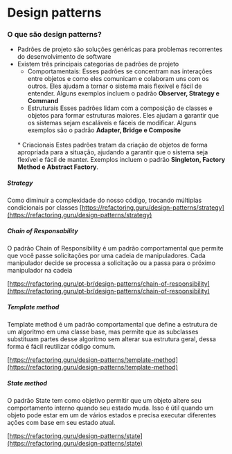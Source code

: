 # Design patterns

### O que são design patterns?
* Padrões de projeto são soluções genéricas para problemas recorrentes do desenvolvimento de software
* Existem três principais categorias de padrões de projeto
    * Comportamentais:
    Esses padrões se concentram nas interações entre objetos e como eles comunicam e colaboram uns com os outros. Eles ajudam a tornar o sistema mais flexível e fácil de entender. Alguns exemplos incluem o padrão <b>Observer, Strategy e Command</b>
        <br>
    * Estruturais
    Esses padrões lidam com a composição de classes e objetos para formar estruturas maiores. Eles ajudam a garantir que os sistemas sejam escaláveis e fáceis de modificar. Alguns exemplos são o padrão <b>Adapter, Bridge e Composite</b>
    <br>
    * Criacionais
    Estes padrões tratam da criação de objetos de forma apropriada para a situação, ajudando a garantir que o sistema seja flexível e fácil de manter. Exemplos incluem o padrão <b>Singleton, Factory Method e Abstract Factory</b>.
##### Strategy
Como diminuir a complexidade do nosso código, trocando múltiplas condicionais por classes
[https://refactoring.guru/design-patterns/strategy](https://refactoring.guru/design-patterns/strategy)

##### Chain of Responsability
O padrão Chain of Responsibility é um padrão comportamental que permite que você passe solicitações por uma cadeia de manipuladores. Cada manipulador decide se processa a solicitação ou a passa para o próximo manipulador na cadeia

[https://refactoring.guru/pt-br/design-patterns/chain-of-responsibility](https://refactoring.guru/pt-br/design-patterns/chain-of-responsibility)

##### Template method

Template method é um padrão comportamental que define a estrutura de um algoritmo em uma classe base, mas permite que as subclasses substituam partes desse algoritmo sem alterar sua estrutura geral, dessa forma é fácil reutilizar código comum.

[https://refactoring.guru/design-patterns/template-method](https://refactoring.guru/design-patterns/template-method)

##### State method

O padrão State tem como objetivo permitir que um objeto altere seu comportamento interno quando seu estado muda. Isso é útil quando um objeto pode estar em um de vários estados e precisa executar diferentes ações com base em seu estado atual.

[https://refactoring.guru/design-patterns/state](https://refactoring.guru/design-patterns/state)